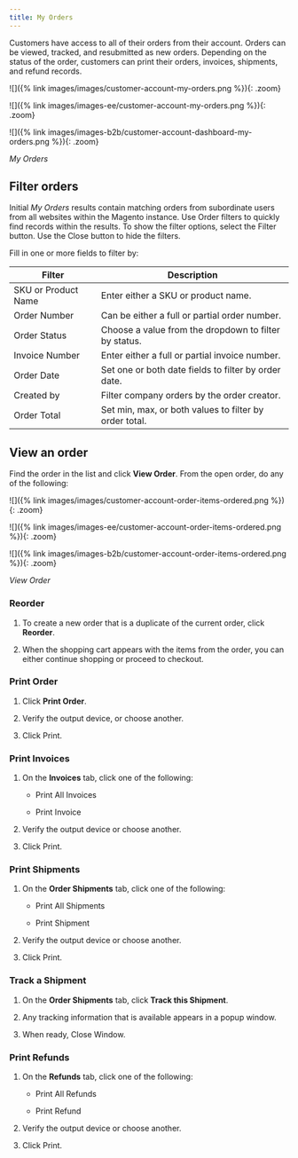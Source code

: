 ```yaml
---
title: My Orders
---
```


Customers have access to all of their orders from their account. Orders can be viewed, tracked, and resubmitted as new orders. Depending on the status of the order, customers can print their orders, invoices, shipments, and refund records.

<!--{% if "Default.CE Only" contains site.edition %}-->
![]({% link images/images/customer-account-my-orders.png %}){: .zoom}
<!--{% endif %}-->
<!--{% if "Default.EE Only" contains site.edition %}-->
![]({% link images/images-ee/customer-account-my-orders.png %}){: .zoom}
<!--{% endif %}-->
<!--{% if "Default.B2B Only" contains site.edition %}-->
![]({% link images/images-b2b/customer-account-dashboard-my-orders.png %}){: .zoom}
<!--{% endif %}-->
_My Orders_

<!--{% if "Default.B2B Only" contains site.edition %}-->
## Filter orders

Initial _My Orders_ results contain matching orders from subordinate users from all websites within the Magento instance.
Use Order filters to quickly find records within the results.
To show the filter options, select the Filter button. Use the Close button to hide the filters.

Fill in one or more fields to filter by:

| Filter | Description |
| -- | -- |
| SKU or Product Name | Enter either a SKU or product name. |
| Order Number | Can be either a full or partial order number. |
| Order Status | Choose a value from the dropdown to filter by status. |
| Invoice Number | Enter either a full or partial invoice number. |
| Order Date | Set one or both date fields to filter by order date. |
| Created by | Filter company orders by the order creator. |
| Order Total | Set min, max, or both values to filter by order total. |

<!--{% endif %}-->
## View an order

Find the order in the list and click **View Order**. From the open order, do any of the following:

<!--{% if "Default.CE Only" contains site.edition %}-->
![]({% link images/images/customer-account-order-items-ordered.png %}){: .zoom}
<!--{% endif %}-->
<!--{% if "Default.EE Only" contains site.edition %}-->
![]({% link images/images-ee/customer-account-order-items-ordered.png %}){: .zoom}
<!--{% endif %}-->
<!--{% if "Default.B2B Only" contains site.edition %}-->
![]({% link images/images-b2b/customer-account-order-items-ordered.png %}){: .zoom}
<!--{% endif %}-->
_View Order_

### Reorder

1. To create a new order that is a duplicate of the current order, click **Reorder**.

1. When the shopping cart appears with the items from the order, you can either continue shopping or proceed to checkout.

### Print Order

1. Click **Print Order**.

1. Verify the output device, or choose another.

1. Click <span class="btn">Print</span>.

### Print Invoices

1. On the **Invoices** tab, click one of the following:

   -  Print All Invoices

   -  Print Invoice

1. Verify the output device or choose another.

1. Click <span class="btn">Print</span>.

### Print Shipments

1. On the **Order Shipments** tab, click one of the following:

   -  Print All Shipments

   -  Print Shipment

1. Verify the output device or choose another.

1. Click <span class="btn">Print</span>.

### Track a Shipment

1. On the **Order Shipments** tab, click **Track this Shipment**.

1. Any tracking information that is available appears in a popup window.

1. When ready, <span class="btn">Close Window</span>.

### Print Refunds

1. On the **Refunds** tab, click one of the following:

   -  Print All Refunds

   -  Print Refund

1. Verify the output device or choose another.

1. Click <span class="btn">Print</span>.
